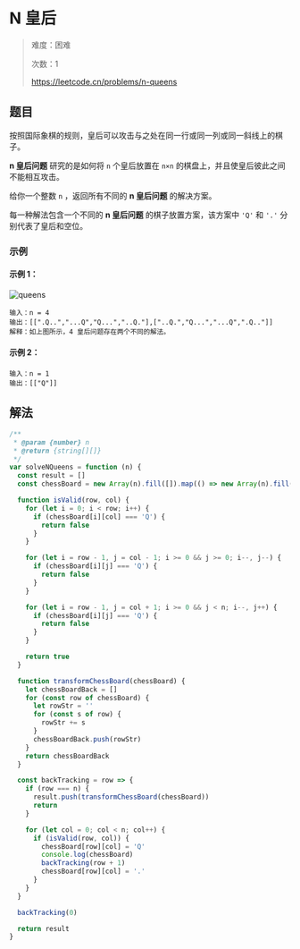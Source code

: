 # N 皇后

> 难度：困难
>
> 次数：1
>
> https://leetcode.cn/problems/n-queens

## 题目

按照国际象棋的规则，皇后可以攻击与之处在同一行或同一列或同一斜线上的棋子。

**n 皇后问题** 研究的是如何将 `n` 个皇后放置在 `n×n` 的棋盘上，并且使皇后彼此之间不能相互攻击。

给你一个整数 `n` ，返回所有不同的 **n 皇后问题** 的解决方案。

每一种解法包含一个不同的 **n 皇后问题** 的棋子放置方案，该方案中 `'Q'` 和 `'.'` 分别代表了皇后和空位。

### 示例

#### 示例 1：

![queens](https://assets.leetcode.com/uploads/2020/11/13/queens.jpg)

```
输入：n = 4
输出：[[".Q..","...Q","Q...","..Q."],["..Q.","Q...","...Q",".Q.."]]
解释：如上图所示，4 皇后问题存在两个不同的解法。
```

#### 示例 2：

```
输入：n = 1
输出：[["Q"]]
```

## 解法

```javascript
/**
 * @param {number} n
 * @return {string[][]}
 */
var solveNQueens = function (n) {
  const result = []
  const chessBoard = new Array(n).fill([]).map(() => new Array(n).fill('.'))

  function isValid(row, col) {
    for (let i = 0; i < row; i++) {
      if (chessBoard[i][col] === 'Q') {
        return false
      }
    }

    for (let i = row - 1, j = col - 1; i >= 0 && j >= 0; i--, j--) {
      if (chessBoard[i][j] === 'Q') {
        return false
      }
    }

    for (let i = row - 1, j = col + 1; i >= 0 && j < n; i--, j++) {
      if (chessBoard[i][j] === 'Q') {
        return false
      }
    }

    return true
  }

  function transformChessBoard(chessBoard) {
    let chessBoardBack = []
    for (const row of chessBoard) {
      let rowStr = ''
      for (const s of row) {
        rowStr += s
      }
      chessBoardBack.push(rowStr)
    }
    return chessBoardBack
  }

  const backTracking = row => {
    if (row === n) {
      result.push(transformChessBoard(chessBoard))
      return
    }

    for (let col = 0; col < n; col++) {
      if (isValid(row, col)) {
        chessBoard[row][col] = 'Q'
        console.log(chessBoard)
        backTracking(row + 1)
        chessBoard[row][col] = '.'
      }
    }
  }

  backTracking(0)

  return result
}
```
